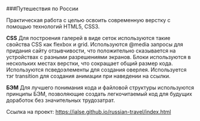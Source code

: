 ###Путешествия по России

Практическая работа с целью освоить современную верстку с помощью технологий HTML5, CSS3.

**CSS**
Для построения галерей в виде сеток используются такие свойства CSS как flexbox и grid. Используются @media запросы для придания сайту отзывчивости, что положительно сказывается на устройствах с разными разрешениями экранов. Блоки используются в нескольких местах верстки, что сокращает общий размер кода. Используются псведоэлементы для создания оверлея. Используется тэг transition для создания анимации при наведении на ссылки.

**БЭМ**
Для лучшего понимания кода и файловой структуры используются принципы БЭМ, позволяющие создать легкочитаемый код для будущих доработок без значительных трудозатрат.

Ссылка на проект: https://ialse.github.io/russian-travel/index.html
